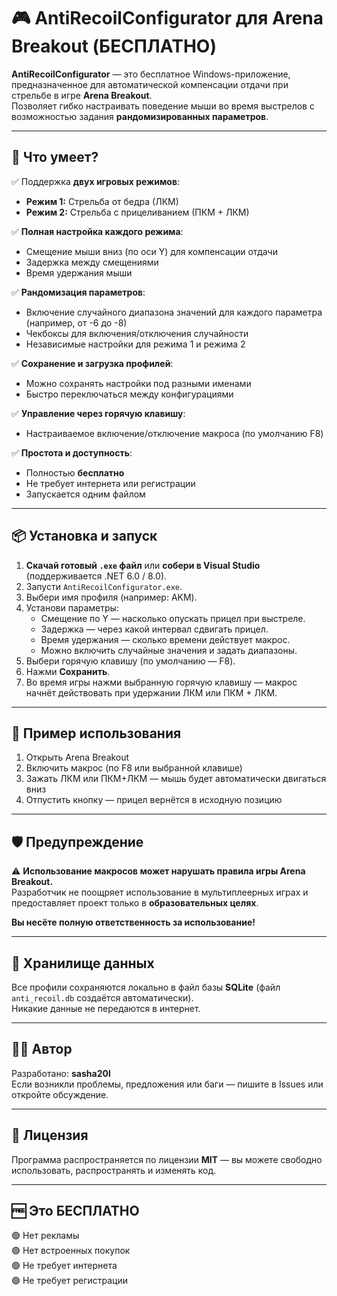 # 🎮 AntiRecoilConfigurator для Arena Breakout (БЕСПЛАТНО)

**AntiRecoilConfigurator** — это бесплатное Windows-приложение, предназначенное для автоматической компенсации отдачи при стрельбе в игре **Arena Breakout**.  
Позволяет гибко настраивать поведение мыши во время выстрелов с возможностью задания **рандомизированных параметров**.

---

## 🔧 Что умеет?

✅ Поддержка **двух игровых режимов**:
- **Режим 1:** Стрельба от бедра (ЛКМ)
- **Режим 2:** Стрельба с прицеливанием (ПКМ + ЛКМ)

✅ **Полная настройка каждого режима**:
- Смещение мыши вниз (по оси Y) для компенсации отдачи
- Задержка между смещениями
- Время удержания мыши

✅ **Рандомизация параметров**:
- Включение случайного диапазона значений для каждого параметра (например, от -6 до -8)
- Чекбоксы для включения/отключения случайности
- Независимые настройки для режима 1 и режима 2

✅ **Сохранение и загрузка профилей**:
- Можно сохранять настройки под разными именами
- Быстро переключаться между конфигурациями

✅ **Управление через горячую клавишу**:
- Настраиваемое включение/отключение макроса (по умолчанию F8)

✅ **Простота и доступность**:
- Полностью **бесплатно**
- Не требует интернета или регистрации
- Запускается одним файлом

---

## 📦 Установка и запуск

1. **Скачай готовый `.exe` файл** или **собери в Visual Studio** (поддерживается .NET 6.0 / 8.0).
2. Запусти `AntiRecoilConfigurator.exe`.
3. Выбери имя профиля (например: AKM).
4. Установи параметры:
   - Смещение по Y — насколько опускать прицел при выстреле.
   - Задержка — через какой интервал сдвигать прицел.
   - Время удержания — сколько времени действует макрос.
   - Можно включить случайные значения и задать диапазоны.
5. Выбери горячую клавишу (по умолчанию — F8).
6. Нажми **Сохранить**.
7. Во время игры нажми выбранную горячую клавишу — макрос начнёт действовать при удержании ЛКМ или ПКМ + ЛКМ.

---

## 🧭 Пример использования

1. Открыть Arena Breakout
2. Включить макрос (по F8 или выбранной клавише)
3. Зажать ЛКМ или ПКМ+ЛКМ — мышь будет автоматически двигаться вниз
4. Отпустить кнопку — прицел вернётся в исходную позицию

---

## 🛡️ Предупреждение

⚠️ **Использование макросов может нарушать правила игры Arena Breakout.**  
Разработчик не поощряет использование в мультиплеерных играх и предоставляет проект только в **образовательных целях**.

**Вы несёте полную ответственность за использование!**

---

## 💾 Хранилище данных

Все профили сохраняются локально в файл базы **SQLite** (файл `anti_recoil.db` создаётся автоматически).  
Никакие данные не передаются в интернет.

---

## 🧑‍💻 Автор

Разработано: **sasha20l**  
Если возникли проблемы, предложения или баги — пишите в Issues или откройте обсуждение.

---

## 📄 Лицензия

Программа распространяется по лицензии **MIT** — вы можете свободно использовать, распространять и изменять код.

---

## 🆓 Это БЕСПЛАТНО

🟢 Нет рекламы  
🟢 Нет встроенных покупок  
🟢 Не требует интернета  
🟢 Не требует регистрации
